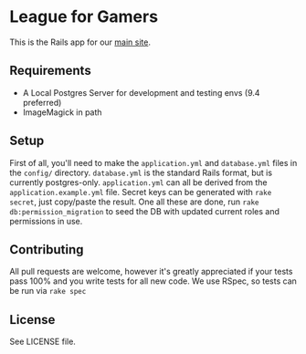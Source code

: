 # League for Gamers

This is the Rails app for our [main site](http://leagueforgamers.com/).

## Requirements
 - A Local Postgres Server for development and testing envs (9.4 preferred)
 - ImageMagick in path

## Setup

First of all, you'll need to make the `application.yml` and `database.yml` files in the `config/` directory. `database.yml` is the standard Rails format, but is currently postgres-only. `application.yml` can all be derived from the `application.example.yml` file. Secret keys can be generated with `rake secret`, just copy/paste the result.
One all these are done, run `rake db:permission_migration` to seed the DB with updated current roles and permissions in use.

## Contributing
All pull requests are welcome, however it's greatly appreciated if your tests pass 100% and you write tests for all new code. We use RSpec, so tests can be run via `rake spec`

## License
See LICENSE file.